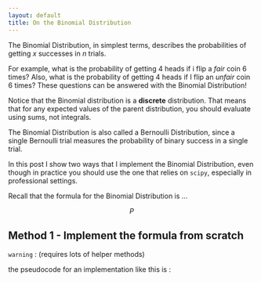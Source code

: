 ```yaml
---
layout: default
title: On the Binomial Distribution
---
```

<script type="text/javascript"
  src="https://cdnjs.cloudflare.com/ajax/libs/mathjax/2.7.3/MathJax.js?config=TeX-AMS-MML_HTMLorMML">
</script>


The Binomial Distribution, in simplest terms, describes the probabilities of getting $x$ successes in $n$ trials. 

For example, what is the probability of getting $4$ heads if i flip a _fair_ coin $6$ times? Also, what is the probability of getting $4$ heads if I flip an _unfair_ coin $6$ times? These questions can be answered with the Binomial Distribution!

Notice that the Binomial distribution is a **discrete** distribution. That means that for any expected values of the parent distribution, you should evaluate using sums, not integrals. 

The Binomial Distribution is also called a Bernoulli Distribution, since a single Bernoulli trial measures the probability of binary success in a single trial. 

In this post I show two ways that I implement the Binomial Distribution, even though in practice you should use the one that relies on `scipy`, especially in professional settings. 

Recall that the formula for the Binomial Distribution is ...

$$
P
$$

## Method 1 - Implement the formula from scratch 

`warning` : (requires lots of helper methods)

the pseudocode for an implementation like this is :

```

```